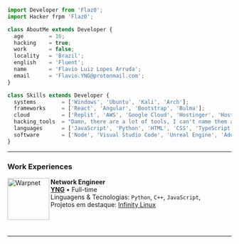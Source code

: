 
```js

import Developer from 'Flaz0';
import Hacker frpm 'Flaz0';

class AboutMe extends Developer {
  age        = 16;
  hacking    = true;
  work       = false;
  locality   = 'Brazil';
  english    = 'Fluent';
  name       = 'Flavio Luiz Lopes Arruda';
  email      = 'Flavio.YNG@protonmail.com';
}

class Skills extends Developer {
  systems        = ['Windows', 'Ubuntu', 'Kali', 'Arch'];
  frameworks     = ['React', 'Angular', 'Bootstrap', 'Bulma'];
  cloud          = ['Replit', 'AWS', 'Google Cloud', 'Hostinger', 'HostGator', 'DreamHost'];
  hacking_tools  = "Damn, there are a lot of tools, I can't name them all here, unfortunately.";
  languages      = ['JavaScript', 'Python', 'HTML', 'CSS', 'TypeScript', 'Go', 'Ruby', 'C++', 'C#', 'SQL'];
  software       = ['Node', 'Visual Studio Code', 'Unreal Engine', 'Adobe Photoshop', 'Microsoft Visual Studio'];
}

```

<hr>

### Work Experiences

[<img align="left" width="94px" alt="Warpnet" src="https://i.imgur.com/q2L7jkf.png"/>](https://yngtech.repl.co/)

**Network Engineer** \
[**YNG**](https://yngtech.repl.co/) • Full-time \
Linguagens & Tecnologias: `Python`, `C++`, `JavaScript`,\
Projetos em destaque: [Infinity Linux](https://yngtech.repl.co/)

<br/>
<br/>

<hr>
